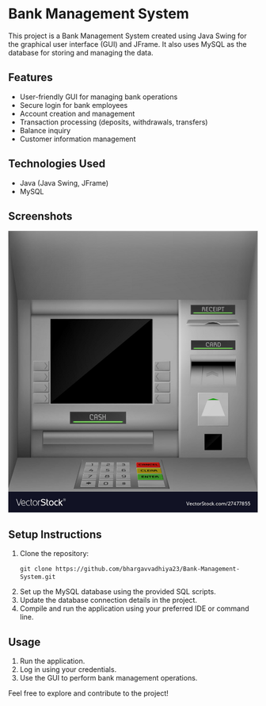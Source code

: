 # Bank Management System

This project is a Bank Management System created using Java Swing for the graphical user interface (GUI) and JFrame. It also uses MySQL as the database for storing and managing the data.

## Features
- User-friendly GUI for managing bank operations
- Secure login for bank employees
- Account creation and management
- Transaction processing (deposits, withdrawals, transfers)
- Balance inquiry
- Customer information management

## Technologies Used
- Java (Java Swing, JFrame)
- MySQL

## Screenshots
![Screenshot 1](src/icons/atm.jpg)

## Setup Instructions
1. Clone the repository:
    ```
    git clone https://github.com/bhargavvadhiya23/Bank-Management-System.git
    ```
2. Set up the MySQL database using the provided SQL scripts.
3. Update the database connection details in the project.
4. Compile and run the application using your preferred IDE or command line.

## Usage
1. Run the application.
2. Log in using your credentials.
3. Use the GUI to perform bank management operations.

Feel free to explore and contribute to the project!
